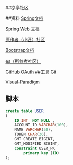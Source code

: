 ##凉亭社区

##资料
[Spring文档](https://spring.io/guides)

[Spring Web 文档](https://spring.io/guides/gs/serving-web-content/)

[原作者（小匠）社区](http://www.mawen.co/)

[Bootstrap文档](https://v3.bootcss.com/components/)

[es（所参考社区）](https://elasticsearch.cn/)

[GitHub OAuth](https://developer.github.com/apps/building-oauth-apps/creating-an-oauth-app/)
##工具
[Git](https://git-scm.com/)

[Visual-Paradigm](https://www.visual-paradigm.com/cn/)
## 脚本
```sql
create table USER
(
	ID INT  NOT NULL ,
	ACCOUNT_ID VARCHAR(100),
	NAME VARCHAR(50),
	TOKEN CHAR(36),
	GMT_CREATE BIGINT,
	GMT_MODIFIED BIGINT,
	constraint USER_PK
		primary key (ID)
);


```
